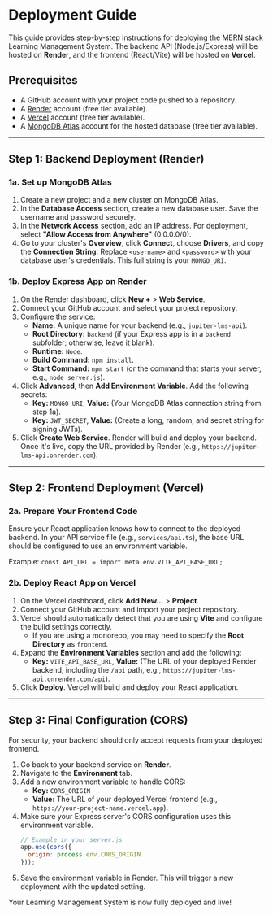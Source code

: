 # Deployment Guide

This guide provides step-by-step instructions for deploying the MERN stack Learning Management System. The backend API (Node.js/Express) will be hosted on **Render**, and the frontend (React/Vite) will be hosted on **Vercel**.

## Prerequisites

- A GitHub account with your project code pushed to a repository.
- A [Render](https://render.com/) account (free tier available).
- A [Vercel](https://vercel.com/) account (free tier available).
- A [MongoDB Atlas](https://www.mongodb.com/cloud/atlas) account for the hosted database (free tier available).

---

## Step 1: Backend Deployment (Render)

### 1a. Set up MongoDB Atlas

1.  Create a new project and a new cluster on MongoDB Atlas.
2.  In the **Database Access** section, create a new database user. Save the username and password securely.
3.  In the **Network Access** section, add an IP address. For deployment, select **"Allow Access from Anywhere"** (0.0.0.0/0).
4.  Go to your cluster's **Overview**, click **Connect**, choose **Drivers**, and copy the **Connection String**. Replace `<username>` and `<password>` with your database user's credentials. This full string is your `MONGO_URI`.

### 1b. Deploy Express App on Render

1.  On the Render dashboard, click **New +** > **Web Service**.
2.  Connect your GitHub account and select your project repository.
3.  Configure the service:
    - **Name:** A unique name for your backend (e.g., `jupiter-lms-api`).
    - **Root Directory:** `backend` (if your Express app is in a `backend` subfolder; otherwise, leave it blank).
    - **Runtime:** `Node`.
    - **Build Command:** `npm install`.
    - **Start Command:** `npm start` (or the command that starts your server, e.g., `node server.js`).
4.  Click **Advanced**, then **Add Environment Variable**. Add the following secrets:
    - **Key:** `MONGO_URI`, **Value:** (Your MongoDB Atlas connection string from step 1a).
    - **Key:** `JWT_SECRET`, **Value:** (Create a long, random, and secret string for signing JWTs).
5.  Click **Create Web Service**. Render will build and deploy your backend. Once it's live, copy the URL provided by Render (e.g., `https://jupiter-lms-api.onrender.com`).

---

## Step 2: Frontend Deployment (Vercel)

### 2a. Prepare Your Frontend Code

Ensure your React application knows how to connect to the deployed backend. In your API service file (e.g., `services/api.ts`), the base URL should be configured to use an environment variable.

Example: `const API_URL = import.meta.env.VITE_API_BASE_URL;`

### 2b. Deploy React App on Vercel

1.  On the Vercel dashboard, click **Add New...** > **Project**.
2.  Connect your GitHub account and import your project repository.
3.  Vercel should automatically detect that you are using **Vite** and configure the build settings correctly.
    - If you are using a monorepo, you may need to specify the **Root Directory** as `frontend`.
4.  Expand the **Environment Variables** section and add the following:
    - **Key:** `VITE_API_BASE_URL`, **Value:** (The URL of your deployed Render backend, including the `/api` path, e.g., `https://jupiter-lms-api.onrender.com/api`).
5.  Click **Deploy**. Vercel will build and deploy your React application.

---

## Step 3: Final Configuration (CORS)

For security, your backend should only accept requests from your deployed frontend.

1.  Go back to your backend service on **Render**.
2.  Navigate to the **Environment** tab.
3.  Add a new environment variable to handle CORS:
    - **Key:** `CORS_ORIGIN`
    - **Value:** The URL of your deployed Vercel frontend (e.g., `https://your-project-name.vercel.app`).
4.  Make sure your Express server's CORS configuration uses this environment variable.
    ```javascript
    // Example in your server.js
    app.use(cors({
      origin: process.env.CORS_ORIGIN
    }));
    ```
5.  Save the environment variable in Render. This will trigger a new deployment with the updated setting.

Your Learning Management System is now fully deployed and live!